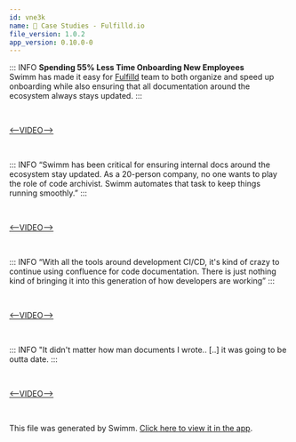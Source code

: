 ```yaml
---
id: vne3k
name: 🧐 Case Studies - Fulfilld.io
file_version: 1.0.2
app_version: 0.10.0-0
---
```


<!--BANNER-->
::: INFO
**Spending 55% Less Time Onboarding New Employees**  
Swimm has made it easy for [Fulfilld](https://www.fulfilld.io/) team to both organize and speed up onboarding while also ensuring that all documentation around the ecosystem always stays updated.
:::

<br/>

[<--VIDEO-->](https://youtu.be/oyRMm9uxYwc)

<br/>

<!--BANNER-->
::: INFO
“Swimm has been critical for ensuring internal docs around the ecosystem stay updated. As a 20-person company, no one wants to play the role of code archivist. Swimm automates that task to keep things running smoothly.”
:::

<br/>

[<--VIDEO-->](https://youtu.be/OltGc0zo62Q)

<br/>

<!--BANNER-->
::: INFO
“With all the tools around development CI/CD, it's kind of crazy to continue using confluence for code documentation. There is just nothing kind of bringing it into this generation of how developers are working”
:::

<br/>

[<--VIDEO-->](https://youtu.be/tuyc3F55jjU)

<br/>

<!--BANNER-->
::: INFO
"It didn't matter how man documents I wrote.. \[..\] it was going to be outta date.
:::

<br/>

[<--VIDEO-->](https://youtu.be/reiEK9YuB7E)

<br/>

This file was generated by Swimm. [Click here to view it in the app](http://localhost:5000/repos/Z2l0aHViJTNBJTNBcHJvcGVydHktbGlzdGluZy1zYW5kYm94JTNBJTNBc3dpbW1pbw==/docs/vne3k).